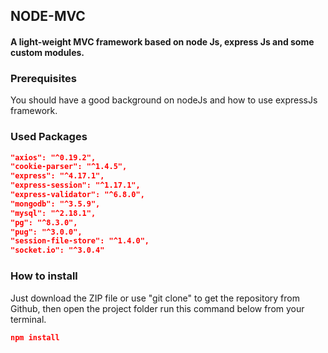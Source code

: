 ## NODE-MVC

#### A light-weight MVC framework based on node Js, express Js and some custom modules.

### Prerequisites

You should have a good background on nodeJs and how to use expressJs framework.

### Used Packages

``` json
"axios": "^0.19.2",
"cookie-parser": "^1.4.5",
"express": "^4.17.1",
"express-session": "^1.17.1",
"express-validator": "^6.8.0",
"mongodb": "^3.5.9",
"mysql": "^2.18.1",
"pg": "^8.3.0",
"pug": "^3.0.0",
"session-file-store": "^1.4.0",
"socket.io": "^3.0.4"
```

### How to install

Just download the ZIP file or use "git clone" to get the repository from Github, then open the project folder run this command below from your terminal.

``` json
npm install
```